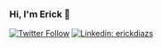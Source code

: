 ### Hi, I'm Erick 👋

[![Twitter Follow](https://img.shields.io/twitter/follow/Brocoli_GT?label=Follow)](https://twitter.com/Brocoli_GT)
[![Linkedin: erickdiazs](https://img.shields.io/badge/-erickdiazs-blue?style=flat-square&logo=Linkedin&logoColor=white&link=https://www.linkedin.com/in/erickdiazs/)](https://www.linkedin.com/in/erickdiazs/)


<!--misteranmol
**ErickDiaz/ErickDiaz** is a ✨ _special_ ✨ repository because its `README.md` (this file) appears on your GitHub profile.

Here are some ideas to get you started:

- 🔭 I’m currently working on ...
- 🌱 I’m currently learning ...
- 👯 I’m looking to collaborate on ...
- 🤔 I’m looking for help with ...
- 💬 Ask me about ...
- 📫 How to reach me: ...
- 😄 Pronouns: ...
- ⚡ Fun fact: ...
-->
